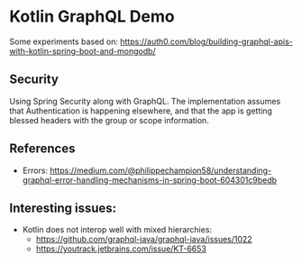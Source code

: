 # Kotlin GraphQL Demo

Some experiments based on: https://auth0.com/blog/building-graphql-apis-with-kotlin-spring-boot-and-mongodb/

## Security
Using Spring Security along with GraphQL. The implementation assumes that Authentication is happening elsewhere, and that the app is getting blessed headers with the group or scope information.

## References
- Errors: https://medium.com/@philippechampion58/understanding-graphql-error-handling-mechanisms-in-spring-boot-604301c9bedb

## Interesting issues:
- Kotlin does not interop well with mixed hierarchies: 
    - https://github.com/graphql-java/graphql-java/issues/1022
    - https://youtrack.jetbrains.com/issue/KT-6653
